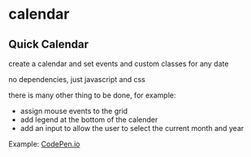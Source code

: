 # calendar
<h2>Quick Calendar</h2>
<p>create a calendar and set events and custom classes for any date</p>
<p>no dependencies, just javascript and css</p>
<p>there is many other thing to be done, for example: </p>
  <ul>
  <li>assign mouse events to the grid</li>
  <li>add legend at the bottom of the calender</li>
  <li>add an input to allow the user to select the current month and year</li>
  </ul>
<p>Example: <a href="https://codepen.io/sadeea/pen/rRrLOm">CodePen.io</a>
